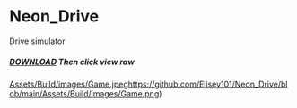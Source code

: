 # Neon_Drive
Drive simulator

##### <a href="Assets/Build/Drive Simulator d.v.1.0.6.rar" download>DOWNLOAD</a> Then click view raw

[Assets/Build/images/Game.jpeg](https://github.com/Elisey101/Neon_Drive/blob/main/Assets/Build/images/Game.png)https://github.com/Elisey101/Neon_Drive/blob/main/Assets/Build/images/Game.png)
